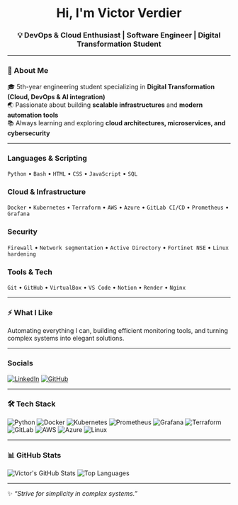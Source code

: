 
<h1 align="center">Hi, I'm Victor Verdier</h1>
<h3 align="center">💡 DevOps & Cloud Enthusiast | Software Engineer | Digital Transformation Student</h3>

---

### 🚀 About Me
🎓 5th-year engineering student specializing in **Digital Transformation (Cloud, DevOps & AI integration)**  
🌏 Passionate about building **scalable infrastructures** and **modern automation tools**  
📚 Always learning and exploring **cloud architectures, microservices, and cybersecurity**

---

###  Languages & Scripting
`Python` • `Bash` • `HTML` • `CSS` • `JavaScript` • `SQL`

###  Cloud & Infrastructure
`Docker` • `Kubernetes` • `Terraform` • `AWS` • `Azure` • `GitLab CI/CD` • `Prometheus` • `Grafana`

###  Security
`Firewall` • `Network segmentation` • `Active Directory` • `Fortinet NSE` • `Linux hardening`

###  Tools & Tech
`Git` • `GitHub` • `VirtualBox` • `VS Code` • `Notion` • `Render` • `Nginx`

---

### ⚡ What I Like
Automating everything I can, building efficient monitoring tools, and turning complex systems into elegant solutions.

---

###  Socials
[![LinkedIn](https://img.shields.io/badge/LinkedIn-0A66C2?logo=linkedin&logoColor=white)](https://www.linkedin.com/in/victor-verdier-font-a71567223/)
[![GitHub](https://img.shields.io/badge/GitHub-181717?logo=github&logoColor=white)](https://github.com/LeV-prep)

---

### 🛠️ Tech Stack
![Python](https://img.shields.io/badge/-Python-3776AB?logo=python&logoColor=white)
![Docker](https://img.shields.io/badge/-Docker-2496ED?logo=docker&logoColor=white)
![Kubernetes](https://img.shields.io/badge/-Kubernetes-326CE5?logo=kubernetes&logoColor=white)
![Prometheus](https://img.shields.io/badge/-Prometheus-E6522C?logo=prometheus&logoColor=white)
![Grafana](https://img.shields.io/badge/-Grafana-F46800?logo=grafana&logoColor=white)
![Terraform](https://img.shields.io/badge/-Terraform-844FBA?logo=terraform&logoColor=white)
![GitLab](https://img.shields.io/badge/-GitLab-FC6D26?logo=gitlab&logoColor=white)
![AWS](https://img.shields.io/badge/-AWS-232F3E?logo=amazonaws&logoColor=white)
![Azure](https://img.shields.io/badge/-Azure-0078D4?logo=microsoftazure&logoColor=white)
![Linux](https://img.shields.io/badge/-Linux-FCC624?logo=linux&logoColor=black)

---

### 📊 GitHub Stats
![Victor's GitHub Stats](https://github-readme-stats.vercel.app/api?username=LeV&show_icons=true&theme=tokyonight)
![Top Languages](https://github-readme-stats.vercel.app/api/top-langs/?username=LeV&layout=compact&theme=tokyonight)

---

✨ *“Strive for simplicity in complex systems.”*  
